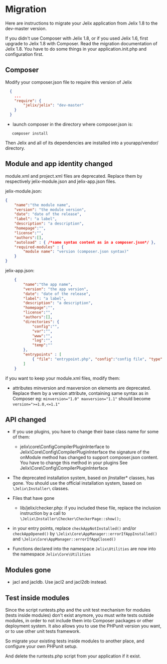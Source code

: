 Migration
==========

Here are instructions to migrate your Jelix application from Jelix 1.8 to the dev-master
version.

If you didn't use Composer with Jelix 1.8, or if you used Jelix 1.6, first upgrade to Jelix 1.8 with Composer.
Read the migration documentation of Jelix 1.8. You have to do some things in
your application.init.php and configuration first.

## Composer

Modify your composer.json file to require this version of Jelix

```json
  {
    ...
    "require": {
        "jelix/jelix": "dev-master"
    }
  }
```

- launch composer in the directory where composer.json is:

```
   composer install
```

Then Jelix and all of its dependencies are installed into a yourapp/vendor/ directory.

## Module and app identity changed

module.xml and project.xml files are deprecated. Replace them by respectively jelix-module.json
and jelix-app.json files.

jelix-module.json:
```json
{
    "name":"the module name",
    "version": "the module version",
    "date": "date of the release",
    "label": "a label",
    "description": "a description",
    "homepage":"",
    "license":"",
    "authors":[],
    "autoload" : { /*same syntax content as in a composer.json*/ },
    "required-modules" : {
        "module name": "version (composer.json syntax)"
    }
}
```

jelix-app.json:

```json
    {
        "name":"the app name",
        "version": "the app version",
        "date": "date of the release",
        "label": "a label",
        "description": "a description",
        "homepage":"",
        "license":"",
        "authors":[],
        "directories": {
            "config":"",
            "var":"",
            "www":"",
            "log":"",
            "temp":""
        },
        "entrypoints" : [
            { "file": "entrypoint.php", "config":"config file", "type": "classic|soap|jsonrpc..."}
        ]
    }
```

if you want to keep your module.xml files, modify them:

- attributes minversion and maxversion on <dependency> elements are deprecated. Replace
  them by a version attribute, containing same syntax as in Composer
  eg: ```minversion="1.0" maxversion="1.1"```
  should become ```version=">=1.0,<=1.1"```


## API changed

- If you use plugins, you have to change their base class name for some of them:
   - jelix\core\ConfigCompilerPluginInterface to Jelix\Core\Config\CompilerPluginInterface
        the signature of the onModule method has changed to support composer.json content.
        You have to change this method in your plugins
        See Jelix\Core\Config\CompilerPluginInterface

- The deprecated installation system, based on jInstaller* classes, has gone. You should
  use the official installation system, based on `\Jelix\Installer\` classes.

- Files that have gone
   - lib/jelix/checker.php: if you included these file, replace the inclusion instruction
     by a call to ```\Jelix\Installer\Checker\CheckerPage::show();```

- in your entry points, replace `checkAppNotInstalled()` and/or `checkAppOpened()`
  by `\Jelix\Core\AppManager::errorIfAppInstalled()` and `\Jelix\Core\AppManager::errorIfAppClosed()`


- Functions declared into the namespace `Jelix\Utilities` are now into the namespace `Jelix\Core\Utilities`

## Modules gone

- jacl and jacldb. Use jacl2 and jacl2db instead.

## Test inside modules


Since the script runtests.php and the unit test mechanism for modules
(tests inside modules) don't exist anymore, you must write tests outside modules, 
in order to not include them into Composer packages or other deployment system. 
It also allows you to use the PHPunit version you want, or to use other unit tests framework.

So migrate your existing tests inside modules to another place, and configure
your own PHPunit setup.

And delete the runtests.php script from your application if it exist.